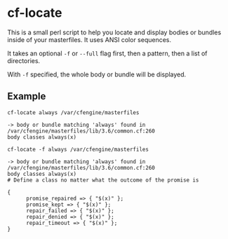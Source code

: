 # cf-locate

This is a small perl script to help you locate and display bodies or bundles inside of your masterfiles.  It uses ANSI color sequences.

It takes an optional `-f` or `--full` flag first, then a pattern, then a list of directories.

With `-f` specified, the whole body or bundle will be displayed.

## Example

```
cf-locate always /var/cfengine/masterfiles
```

```
-> body or bundle matching 'always' found in /var/cfengine/masterfiles/lib/3.6/common.cf:260
body classes always(x)
```

```
cf-locate -f always /var/cfengine/masterfiles
```

```
-> body or bundle matching 'always' found in /var/cfengine/masterfiles/lib/3.6/common.cf:260
body classes always(x)
# Define a class no matter what the outcome of the promise is

{
      promise_repaired => { "$(x)" };
      promise_kept => { "$(x)" };
      repair_failed => { "$(x)" };
      repair_denied => { "$(x)" };
      repair_timeout => { "$(x)" };
}
```
